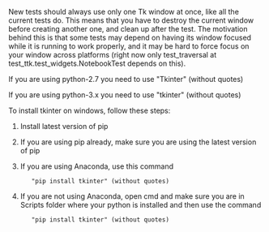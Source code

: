 New tests should always use only one Tk window at once, like all the
current tests do. This means that you have to destroy the current window
before creating another one, and clean up after the test. The motivation
behind this is that some tests may depend on having its window focused
while it is running to work properly, and it may be hard to force focus
on your window across platforms (right now only test_traversal at
test_ttk.test_widgets.NotebookTest depends on this).


If you are using python-2.7 you need to use "Tkinter" (without quotes)

If you are using python-3.x you need to use "tkinter" (without quotes) 


To install tkinter on windows, follow these steps:

  1. Install latest version of pip
  2. If you are using pip already, make sure you are using the latest version of pip
  3. If you are using Anaconda, use this command
            
            "pip install tkinter" (without quotes)
            
  4. If you are not using Anaconda, open cmd and make sure you are in Scripts folder where your python is installed and then use the command 
            
            "pip install tkinter" (without quotes)
